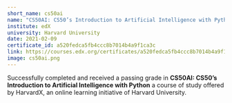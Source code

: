 ```yaml
---
short_name: cs50ai
name: "CS50AI: CS50’s Introduction to Artificial Intelligence with Python"
institute: edX
university: Harvard University
date: 2021-02-09
certificate_id: a520fedca5fb4ccc8b7014b4a9f1ca3c
link: https://courses.edx.org/certificates/a520fedca5fb4ccc8b7014b4a9f1ca3c
image: cs50ai.png
---
```


Successfully completed and received a passing grade in
**CS50AI: CS50’s Introduction to Artificial Intelligence with Python**
a course of study offered by HarvardX, an online learning
initiative of Harvard University.
